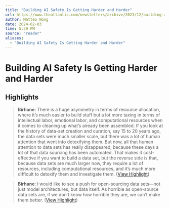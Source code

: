```yaml
---
title: "Building AI Safety Is Getting Harder and Harder"
url: https://www.theatlantic.com/newsletters/archive/2023/12/building-ai-safety-is-getting-harder-and-harder/676960/?utm_source=feed
author: Matteo Wong
date: 2024-02-03
time: 5:39 PM
source: "reader"
aliases:
  - "Building AI Safety Is Getting Harder and Harder"
---
```

# Building AI Safety Is Getting Harder and Harder

## Highlights
> **Birhane**: There is a huge asymmetry in terms of resource allocation, where it’s much easier to build stuff but a lot more taxing in terms of intellectual labor, emotional labor, and computational resources when it comes to cleaning up what’s already been assembled. If you look at the history of data-set creation and curation, say 15 to 20 years ago, the data sets were much smaller scale, but there was a lot of human attention that went into detoxifying them. But now, all that human attention to data sets has really disappeared, because these days a lot of that data sourcing has been automated. That makes it cost-effective if you want to build a data set, but the reverse side is that, because data sets are much larger now, they require a lot of resources, including computational resources, and it’s much more difficult to detoxify them and investigate them. ([View Highlight](https://read.readwise.io/read/01hj9qncf0r6w8bpzp8gytmk0q))

> **Birhane**: I would like to see a push for open-sourcing data sets—not just model architectures, but data itself. As horrible as open-source data sets are, if we don’t know how horrible they are, we can’t make them better. ([View Highlight](https://read.readwise.io/read/01hj9qp56wv1hg1ph98j71nwyz))

